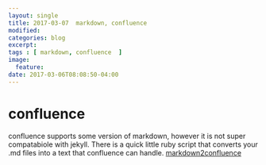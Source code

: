 ```yaml
---
layout: single
title: 2017-03-07  markdown, confluence
modified:
categories: blog
excerpt:
tags : [ markdown, confluence  ]
image:
  feature:
date: 2017-03-06T08:08:50-04:00
---
```

# confluence
confluence supports some version of markdown, however it is not super compatabiole with jekyll.  There is a quick little ruby script that converts your .md files into a text that confluence can handle.   [markdown2confluence](https://github.com/jedi4ever/markdown2confluence.git "markdown2confluence")
